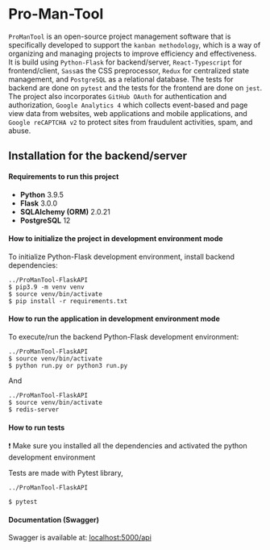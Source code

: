 # Pro-Man-Tool

`ProManTool` is an open-source project management software that is specifically developed to support the `kanban methodology`, which is a way of organizing and managing projects to improve efficiency and effectiveness.
It is build using `Python-Flask` for backend/server, `React-Typescript` for frontend/client, `Sass`as the CSS preprocessor, `Redux` for centralized state management, and `PostgreSQL` as a relational database. The tests for backend are done on `pytest` and the tests for the frontend are done on `jest`.
The project also incorporates `GitHub OAuth` for authentication and authorization, `Google Analytics 4` which collects event-based and page view data from websites, web applications and mobile applications, and `Google reCAPTCHA v2` to protect sites from fraudulent activities, spam, and abuse.

## Installation for the backend/server

#### Requirements to run this project
- **Python** 3.9.5
- **Flask** 3.0.0
- **SQLAlchemy (ORM)** 2.0.21
- **PostgreSQL** 12

#### How to initialize the project in development environment mode

To initialize Python-Flask development environment, install backend dependencies:

```
../ProManTool-FlaskAPI
$ pip3.9 -m venv venv
$ source venv/bin/activate
$ pip install -r requirements.txt
```



#### How to run the application in development environment mode

To execute/run the backend Python-Flask development environment:

```
../ProManTool-FlaskAPI
$ source venv/bin/activate
$ python run.py or python3 run.py
```
And

```
../ProManTool-FlaskAPI
$ source venv/bin/activate
$ redis-server
```

#### How to run tests

❗ Make sure you installed all the dependencies and activated the python development environment

Tests are made with Pytest library, 

```
../ProManTool-FlaskAPI

$ pytest
```

#### Documentation (Swagger)

Swagger is available at: [localhost:5000/api](http://localhost:5000/api)